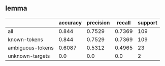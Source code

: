 
## lemma

|                  | accuracy | precision | recall | support |
|------------------|----------|-----------|--------|---------|
| all              | 0.844    | 0.7529    | 0.7369 | 109     |
| known-tokens     | 0.844    | 0.7529    | 0.7369 | 109     |
| ambiguous-tokens | 0.6087   | 0.5312    | 0.4965 | 23      |
| unknown-targets  | 0.0      | 0.0       | 0.0    | 2       |

